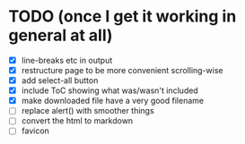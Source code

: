 # TODO (once I get it working in general at all)

- [x] line-breaks etc in output
- [x] restructure page to be more convenient scrolling-wise
- [x] add select-all button
- [x] include ToC showing what was/wasn't included
- [x] make downloaded file have a very good filename
- [ ] replace alert() with smoother things
- [ ] convert the html to markdown
- [ ] favicon
